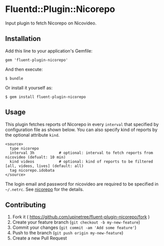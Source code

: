 # Fluentd::Plugin::Nicorepo

Input plugin to fetch Nicorepo on Nicovideo.

## Installation

Add this line to your application's Gemfile:

    gem 'fluent-plugin-nicorepo'

And then execute:

    $ bundle

Or install it yourself as:

    $ gem install fluent-plugin-nicorepo

## Usage

This plugin fetches reports of Nicorepo in every `interval` that specified by configuration file as shown below.
You can also specify kind of reports by the optional attribute `kind`.

```
<source>
  type nicorepo
  interval 3h           # optional: interval to fetch reports from nicovideo (defualt: 10 min)
  kind videos           # optional: kind of reports to be filtered [all, videos, lives] (default: all)
  tag nicorepo.idobata
</source>
```

The login email and password for nicovideo are required to be specified in `~/.netrc`.
See [nicorepo](https://github.com/upinetree/nicorepo) for the details.

## Contributing

1. Fork it ( https://github.com/upinetree/fluent-plugin-nicorepo/fork )
2. Create your feature branch (`git checkout -b my-new-feature`)
3. Commit your changes (`git commit -am 'Add some feature'`)
4. Push to the branch (`git push origin my-new-feature`)
5. Create a new Pull Request
